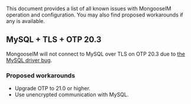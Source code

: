 This document provides a list of all known issues with MongooseIM operation and configuration.
You may also find proposed workarounds if any is available.

## MySQL + TLS + OTP 20.3

MongooseIM will not connect to MySQL over TLS on OTP 20.3 due to [the MySQL driver bug](https://github.com/mysql-otp/mysql-otp/issues/85).

### Proposed workarounds

* Upgrade OTP to 21.0 or higher.
* Use unencrypted communication with MySQL.

